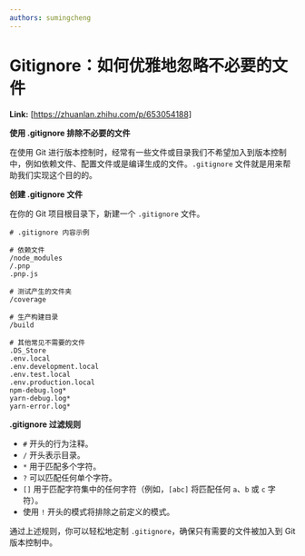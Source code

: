 ```yaml
---
authors: sumingcheng
---
```

# Gitignore：如何优雅地忽略不必要的文件



 **Link:** [https://zhuanlan.zhihu.com/p/653054188]



**使用 .gitignore 排除不必要的文件**

在使用 Git 进行版本控制时，经常有一些文件或目录我们不希望加入到版本控制中，例如依赖文件、配置文件或是编译生成的文件。`.gitignore` 文件就是用来帮助我们实现这个目的的。

**创建 .gitignore 文件**

在你的 Git 项目根目录下，新建一个 `.gitignore` 文件。

```
# .gitignore 内容示例

# 依赖文件
/node_modules
/.pnp
.pnp.js

# 测试产生的文件夹
/coverage

# 生产构建目录
/build

# 其他常见不需要的文件
.DS_Store
.env.local
.env.development.local
.env.test.local
.env.production.local
npm-debug.log*
yarn-debug.log*
yarn-error.log*

```

**.gitignore 过滤规则**

* `#` 开头的行为注释。
* `/` 开头表示目录。
* `*` 用于匹配多个字符。
* `?` 可以匹配任何单个字符。
* `[]` 用于匹配字符集中的任何字符（例如，`[abc]` 将匹配任何 `a`、`b` 或 `c` 字符）。
* 使用 `!` 开头的模式将排除之前定义的模式。

通过上述规则，你可以轻松地定制 `.gitignore`，确保只有需要的文件被加入到 Git 版本控制中。

